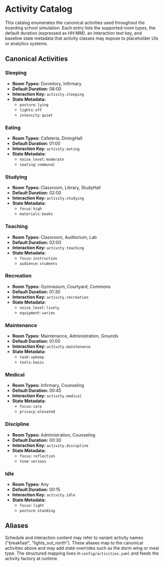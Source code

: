 # Activity Catalog

This catalog enumerates the canonical activities used throughout the boarding school simulation. Each entry lists the
supported room types, the default duration (expressed as HH:MM), an interaction text key, and baseline state metadata
that activity classes may expose to placeholder UIs or analytics systems.

## Canonical Activities

### Sleeping
- **Room Types:** Dormitory, Infirmary
- **Default Duration:** 08:00
- **Interaction Key:** `activity.sleeping`
- **State Metadata:**
  - `posture`: `lying`
  - `lights`: `off`
  - `intensity`: `quiet`

### Eating
- **Room Types:** Cafeteria, DiningHall
- **Default Duration:** 01:00
- **Interaction Key:** `activity.eating`
- **State Metadata:**
  - `noise_level`: `moderate`
  - `seating`: `communal`

### Studying
- **Room Types:** Classroom, Library, StudyHall
- **Default Duration:** 02:00
- **Interaction Key:** `activity.studying`
- **State Metadata:**
  - `focus`: `high`
  - `materials`: `books`

### Teaching
- **Room Types:** Classroom, Auditorium, Lab
- **Default Duration:** 02:00
- **Interaction Key:** `activity.teaching`
- **State Metadata:**
  - `focus`: `instruction`
  - `audience`: `students`

### Recreation
- **Room Types:** Gymnasium, Courtyard, Commons
- **Default Duration:** 01:30
- **Interaction Key:** `activity.recreation`
- **State Metadata:**
  - `noise_level`: `lively`
  - `equipment`: `varies`

### Maintenance
- **Room Types:** Maintenance, Administration, Grounds
- **Default Duration:** 01:00
- **Interaction Key:** `activity.maintenance`
- **State Metadata:**
  - `task`: `upkeep`
  - `tools`: `basic`

### Medical
- **Room Types:** Infirmary, Counseling
- **Default Duration:** 00:45
- **Interaction Key:** `activity.medical`
- **State Metadata:**
  - `focus`: `care`
  - `privacy`: `elevated`

### Discipline
- **Room Types:** Administration, Counseling
- **Default Duration:** 00:30
- **Interaction Key:** `activity.discipline`
- **State Metadata:**
  - `focus`: `reflection`
  - `tone`: `serious`

### Idle
- **Room Types:** Any
- **Default Duration:** 00:15
- **Interaction Key:** `activity.idle`
- **State Metadata:**
  - `focus`: `light`
  - `posture`: `standing`

## Aliases

Schedule and interaction content may refer to variant activity names ("breakfast", "lights_out_north"). These aliases
map to the canonical activities above and may add state overrides such as the dorm wing or meal type. The structured
mapping lives in `config/activities.yaml` and feeds the activity factory at runtime.
